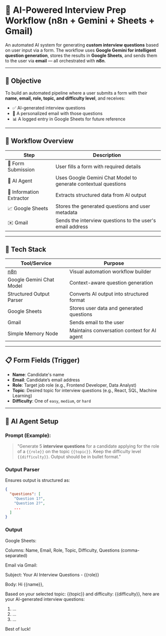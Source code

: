 # 🧠 AI-Powered Interview Prep Workflow (n8n + Gemini + Sheets + Gmail)

An automated AI system for generating **custom interview questions** based on user input via a form. The workflow uses **Google Gemini for intelligent question generation**, stores the results in **Google Sheets**, and sends them to the user via **email** — all orchestrated with **n8n**.

---

## 🎯 Objective

To build an automated pipeline where a user submits a form with their **name, email, role, topic, and difficulty level**, and receives:
- ✅ AI-generated interview questions
- 📩 A personalized email with those questions
- 📊 A logged entry in Google Sheets for future reference

---

## 🧩 Workflow Overview

| Step | Description |
|------|-------------|
| 📝 Form Submission | User fills a form with required details |
| 🤖 AI Agent | Uses Google Gemini Chat Model to generate contextual questions |
| 🧠 Information Extractor | Extracts structured data from AI output |
| 📈 Google Sheets | Stores the generated questions and user metadata |
| ✉️ Gmail | Sends the interview questions to the user's email address |

---

## 📌 Tech Stack

| Tool/Service | Purpose |
|--------------|---------|
| [n8n](https://n8n.io) | Visual automation workflow builder |
| Google Gemini Chat Model | Context-aware question generation |
| Structured Output Parser | Converts AI output into structured format |
| Google Sheets | Stores user data and generated questions |
| Gmail | Sends email to the user |
| Simple Memory Node | Maintains conversation context for AI agent |

---

## 📋 Form Fields (Trigger)

- **Name**: Candidate's name  
- **Email**: Candidate’s email address  
- **Role**: Target job role (e.g., Frontend Developer, Data Analyst)  
- **Topic**: Desired topic for interview questions (e.g., React, SQL, Machine Learning)  
- **Difficulty**: One of `easy`, `medium`, or `hard`  

---

## 🧠 AI Agent Setup

### Prompt (Example):

> "Generate 5 **interview questions** for a candidate applying for the role of a `{{role}}` on the topic `{{topic}}`. Keep the difficulty level `{{difficulty}}`. Output should be in bullet format."

### Output Parser

Ensures output is structured as:
```json
{
  "questions": [
    "Question 1?",
    "Question 2?",
    ...
  ]
}
```
### Output
Google Sheets:

Columns: Name, Email, Role, Topic, Difficulty, Questions (comma-separated)

Email via Gmail:

Subject: Your AI Interview Questions - {{role}}

Body:
Hi {{name}},

Based on your selected topic: {{topic}} and difficulty: {{difficulty}}, here are your AI-generated interview questions:

1. ...
2. ...
3. ...

Best of luck!
